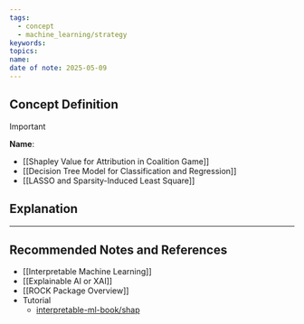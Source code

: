 ```yaml
---
tags:
  - concept
  - machine_learning/strategy
keywords: 
topics: 
name: 
date of note: 2025-05-09
---
```


## Concept Definition

>[!important]
>**Name**: 



- [[Shapley Value for Attribution in Coalition Game]]
- [[Decision Tree Model for Classification and Regression]]
- [[LASSO and Sparsity-Induced Least Square]]

## Explanation





-----------
##  Recommended Notes and References


- [[Interpretable Machine Learning]]
- [[Explainable AI or XAI]]
- [[ROCK Package Overview]]
- Tutorial
	- [interpretable-ml-book/shap](https://christophm.github.io/interpretable-ml-book/shap.html)